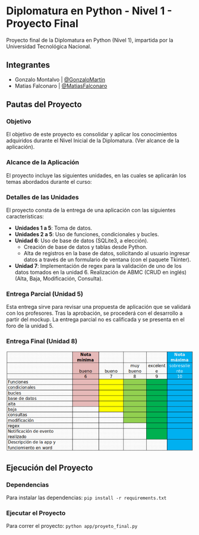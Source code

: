 # Diplomatura en Python - Nivel 1 - Proyecto Final
Proyecto final de la Diplomatura en Python (Nivel 1), impartida por la Universidad Tecnológica Nacional.

## Integrantes
- Gonzalo Montalvo | [@GonzaloMartin](https://github.com/GonzaloMartin)
- Matias Falconaro | [@MatiasFalconaro](https://github.com/matiasfalconaro)

## Pautas del Proyecto

### Objetivo
El objetivo de este proyecto es consolidar y aplicar los conocimientos adquiridos durante el Nivel Inicial de la Diplomatura. (Ver alcance de la aplicación).

### Alcance de la Aplicación
El proyecto incluye las siguientes unidades, en las cuales se aplicarán los temas abordados durante el curso:

### Detalles de las Unidades

El proyecto consta de la entrega de una aplicación con las siguientes características:

- **Unidades 1 a 5**: Toma de datos.
- **Unidades 2 a 5**: Uso de funciones, condicionales y bucles.
- **Unidad 6**: Uso de base de datos (SQLite3, a elección).
  - Creación de base de datos y tablas desde Python.
  - Alta de registros en la base de datos, solicitando al usuario ingresar datos a través de un formulario de ventana (con el paquete Tkinter).
- **Unidad 7**: Implementación de regex para la validación de uno de los datos tomados en la unidad 6. Realización de ABMC (CRUD en inglés) (Alta, Baja, Modificación, Consulta).

### Entrega Parcial (Unidad 5)

Esta entrega sirve para revisar una propuesta de aplicación que se validará con los profesores. Tras la aprobación, se procederá con el desarrollo a partir del mockup. La entrega parcial no es calificada y se presenta en el foro de la unidad 5.

### Entrega Final (Unidad 8)

![Evaluación](imgs/Evaluacion.jpg)

## Ejecución del Proyecto

### Dependencias

Para instalar las dependencias:
`pip install -r requirements.txt`

### Ejecutar el Proyecto

Para correr el proyecto:
`python app/proyeto_final.py`